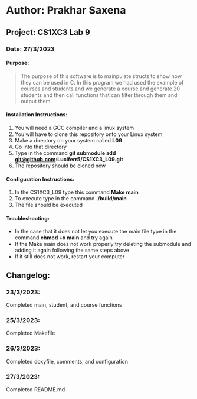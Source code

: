 # Author: Prakhar Saxena 
## Project: CS1XC3 Lab 9
### Date: **27/3/2023**                                                                


#### Purpose:
>The purpose of this software is to mainpulate structs to show how they can be used in C. In this program we had used
the example of courses and students and we generate a course and generate 20 students and then call functions that can filter through them
and output them.


#### Installation Instructions:
1. You will need a GCC compiler and a linux system
2. You will have to clone this repository onto your Linux system
3. Make a directory on your system called **L09**
4. Go into that directory
5. Type in the command **git submodule add git@github.com:Luciferr5/CS1XC3_L09.git**
6. The repository should be cloned now

#### Configuration Instructions:
1. In the CS1XC3_L09 type this command **Make main**
2. To execute type in the command **./build/main**
3. The file should be executed


#### Troubleshooting:
* In the case that it does not let you execute the main file type in the command **chmod +x main** and try again
* If the Make main does not work properly try deleting the submodule and adding it again following the same steps above
* If it still does not work, restart your computer 


## Changelog:
### 23/3/2023:
Completed main, student, and course functions

### 25/3/2023:
Completed Makefile 

### 26/3/2023:
Completed doxyfile, comments, and configuration

### 27/3/2023:
Completed README.md

